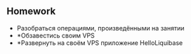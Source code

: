 ## Homework

- Разобраться операциями, произведёнными на занятии
- *Обзавестись своим VPS
- *Развернуть на своём VPS приложение HelloLiquibase
